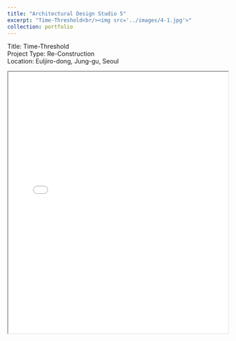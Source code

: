 ```yaml
---
title: "Architectural Design Studio 5"
excerpt: "Time-Threshold<br/><img src='../images/4-1.jpg'>"
collection: portfolio
---
```


<!-- ![Main Image](../images/4-1.jpg) -->




Title: Time-Threshold  
Project Type: Re-Construction  
Location: Euljiro-dong, Jung-gu, Seoul

<!-- <img src='/academicwebsite.github.io//images/4-1.jpg'> -->
<iframe src="/academicwebsite.github.io//files/0617_FINAL-compressed.pdf" width="100%" height="600px"></iframe>
